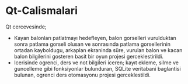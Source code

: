 # Qt-Calismalari
Qt cercevesinde; <br>
- Kayan balonları patlatmayı hedefleyen, balon gorselleri vurulduktan sonra patlama gorseli olusan ve sonrasında patlama gorsellerinin ortadan kayboldugu, arkaplan ekraninda süre, vurulan balon ve kacan balon 
bilgilerini gosteren basit bir oyun projesi gerceklestirildi.
- Icerisinde ogrenci, ders ve not bilgileri iceren; kayıt ekleme, silme ve guncelleme gibi fonksiyonlar bulunduran, SQLite veritabani baglantisi bulunan, ogrenci ders otomasyonu projesi gerceklestildi.
